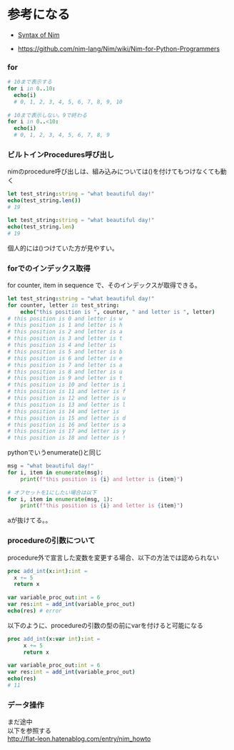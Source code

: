 # 参考になる

- [Syntax of Nim](https://gist.github.com/miyakogi/b1df00c8bc99927d9d0d)

- https://github.com/nim-lang/Nim/wiki/Nim-for-Python-Programmers


### for

```nim
# 10まで表示する
for i in 0..10:
  echo(i)
  # 0, 1, 2, 3, 4, 5, 6, 7, 8, 9, 10
  
# 10まで表示しない。9で終わる
for i in 0..<10:
  echo(i)
  # 0, 1, 2, 3, 4, 5, 6, 7, 8, 9
```

### ビルトインProcedures呼び出し
nimのprocedure呼び出しは、組み込みについては()を付けてもつけなくても動く
```nim
let test_string:string = "what beautiful day!"
echo(test_string.len())
# 19

let test_string:string = "what beautiful day!"
echo(test_string.len)
# 19
```

個人的には()つけていた方が見やすい。

### forでのインデックス取得
for counter, item in sequence
で、そのインデックスが取得できる。
```nim
let test_string:string = "what beautiful day!"
for counter, letter in test_string:
    echo("this position is ", counter, " and letter is ", letter)
# this position is 0 and letter is w
# this position is 1 and letter is h
# this position is 2 and letter is a
# this position is 3 and letter is t
# this position is 4 and letter is
# this position is 5 and letter is b
# this position is 6 and letter is e
# this position is 7 and letter is a
# this position is 8 and letter is u
# this position is 9 and letter is t
# this position is 10 and letter is i
# this position is 11 and letter is f
# this position is 12 and letter is u
# this position is 13 and letter is l
# this position is 14 and letter is
# this position is 15 and letter is d
# this position is 16 and letter is a
# this position is 17 and letter is y
# this position is 18 and letter is !
```

pythonでいうenumerate()と同じ
```python
msg = "what beautiful day!"
for i, item in enumerate(msg):
    print(f"this position is {i} and letter is {item}")
    
# オフセットを1にしたい場合は以下
for i, item in enumerate(msg, 1):
    print(f"this position is {i} and letter is {item}")
```

aが抜けてる。。

### procedureの引数について

procedure外で宣言した変数を変更する場合、以下の方法では認められない
```nim
proc add_int(x:int):int =
  x += 5
  return x
  
var variable_proc_out:int = 6
var res:int = add_int(variable_proc_out)
echo(res) # error
```

以下のように、procedureの引数の型の前にvarを付けると可能になる
```nim
proc add_int(x:var int):int =
     x += 5
     return x
    
var variable_proc_out:int = 6
var res:int = add_int(variable_proc_out)
echo(res)
# 11
```

### データ操作

まだ途中  
以下を参照する  
http://flat-leon.hatenablog.com/entry/nim_howto


  




